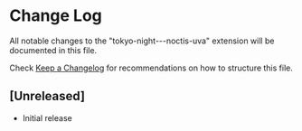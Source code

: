 # Change Log

All notable changes to the "tokyo-night---noctis-uva" extension will be documented in this file.

Check [Keep a Changelog](http://keepachangelog.com/) for recommendations on how to structure this file.

## [Unreleased]

- Initial release
